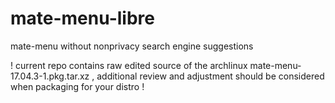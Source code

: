 # mate-menu-libre
mate-menu without nonprivacy search engine suggestions

! current repo contains raw edited source of the archlinux mate-menu-17.04.3-1.pkg.tar.xz , additional review and adjustment should be considered when packaging for your distro !
